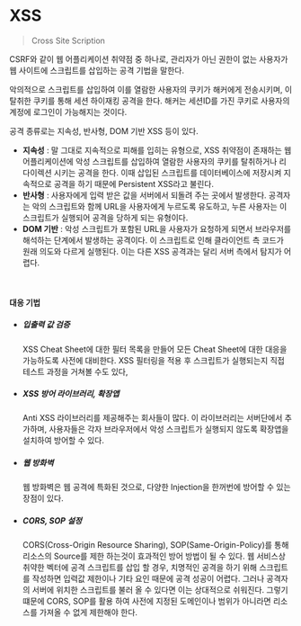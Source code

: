 # XSS

> Cross Site Scription

CSRF와 같이 웹 어플리케이션 취약점 중 하나로, 관리자가 아닌 권한이 없는 사용자가 웹 사이트에 스크립트를 삽입하는 공격 기법을 말한다.

악의적으로 스크립트를 삽입하여 이를 열람한 사용자의 쿠키가 해커에게 전송시키며, 이 탈취한 쿠키를 통해 세션 하이재킹 공격을 한다. 해커는 세션ID를 가진 쿠키로 사용자의 계정에 로그인이 가능해지는 것이다.

공격 종류로는 지속성, 반사형, DOM 기반 XSS 등이 있다.

- **지속성** : 말 그대로 지속적으로 피해를 입히는 유형으로, XSS 취약점이 존재하는 웹 어플리케이션에 악성 스크립트를 삽입하여 열람한 사용자의 쿠키를 탈취하거나 리다이렉션 시키는 공격을 한다. 이때 삽입된 스크립트를 데이터베이스에 저장시켜 지속적으로 공격을 하기 때문에 Persistent XSS라고 불린다.
- **반사형** : 사용자에게 입력 받은 값을 서버에서 되돌려 주는 곳에서 발생한다. 공격자는 악의 스크립트와 함께 URL을 사용자에게 누르도록 유도하고, 누른 사용자는 이 스크립트가 실행되어 공격을 당하게 되는 유형이다.
- **DOM 기반** : 악성 스크립트가 포함된 URL을 사용자가 요청하게 되면서 브라우저를 해석하는 단계에서 발생하는 공격이다. 이 스크립트로 인해 클라이언트 측 코드가 원래 의도와 다르게 실행된다. 이는 다른 XSS 공격과는 달리 서버 측에서 탐지가 어렵다.

<br>

#### 대응 기법

- ##### 입출력 값 검증

  XSS Cheat Sheet에 대한 필터 목록을 만들어 모든 Cheat Sheet에 대한 대응을 가능하도록 사전에 대비한다. XSS 필터링을 적용 후 스크립트가 실행되는지 직접 테스트 과정을 거쳐볼 수도 있다,

- ##### XSS 방어 라이브러리, 확장앱 

  Anti XSS 라이브러리를 제공해주는 회사들이 많다. 이 라이브러리는 서버단에서 추가하며, 사용자들은 각자 브라우저에서 악성 스크립트가 실행되지 않도록 확장앱을 설치하여 방어할 수 있다.

- ##### 웹 방화벽

  웹 방화벽은 웹 공격에 특화된 것으로, 다양한 Injection을 한꺼번에 방어할 수 있는 장점이 있다.

- ##### CORS, SOP 설정
  
  CORS(Cross-Origin Resource Sharing), SOP(Same-Origin-Policy)를 통해 리소스의 Source를 제한 하는것이 효과적인 방어 방법이 될 수 있다. 웹 서비스상 취약한 벡터에 공격 스크립트를 삽입 할 경우, 치명적인 공격을 하기 위해 스크립트를 작성하면 입력값 제한이나 기타 요인 때문에 공격 성공이 어렵다. 그러나 공격자의 서버에 위치한 스크립트를 불러 올 수 있다면 이는 상대적으로 쉬워진다. 그렇기 떄문에 CORS, SOP를 활용 하여 사전에 지정된 도메인이나 범위가 아니라면 리소스를 가져올 수 없게 제한해야 한다. 

<br>
